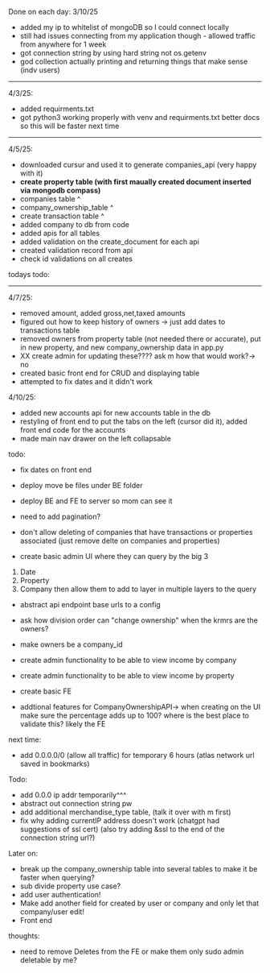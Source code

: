 Done on each day:
3/10/25

- added my ip to whitelist of mongoDB so I could connect locally
- still had issues connecting from my application though - allowed traffic from anywhere for 1 week
- got connection string by using hard string not os.getenv
- god collection actually printing and returning things that make sense (indv users)

---

4/3/25:

- added requirments.txt
- got python3 working properly with venv and requirments.txt better docs so this will be faster next time

---

4/5/25:

- downloaded cursur and used it to generate companies_api (very happy with it)
- **create property table (with first maually created document inserted via mongodb compass)**
- companies table ^
- company_ownership_table ^
- create transaction table ^
- added company to db from code
- added apis for all tables
- added validation on the create_document for each api
- created validation record from api
- check id validations on all creates

todays todo:

---

4/7/25:

- removed amount, added gross,net,taxed amounts
- figured out how to keep history of owners -> just add dates to transactions table
- removed owners from property table (not needed there or accurate), put in new property, and new company_ownership data in app.py
- XX create admin for updating these???? ask m how that would work?-> no
- created basic front end for CRUD and displaying table
- attempted to fix dates and it didn't work

4/10/25:

- added new accounts api for new accounts table in the db
- restyling of front end to put the tabs on the left (cursor did it), added front end code for the accounts
- made main nav drawer on the left collapsable

todo:

- fix dates on front end
- deploy move be files under BE folder
- deploy BE and FE to server so mom can see it
- need to add pagination?
- don't allow deleting of companies that have transactions or properties associated (just remove delte on companies and properties)

- create basic admin UI where they can query by the big 3

1. Date
2. Property
3. Company
   then allow them to add to layer in multiple layers to the query

- abstract api endpoint base urls to a config

- ask how division order can "change ownership" when the krmrs are the owners?
- make owners be a company_id
- create admin functionality to be able to view income by company
- create admin functionality to be able to view income by property

- create basic FE
- addtional features for CompanyOwnershipAPI-> when creating on the UI make sure the percentage adds up to 100?
  where is the best place to validate this? likely the FE

next time:

- add 0.0.0.0/0 (allow all traffic) for temporary 6 hours (atlas network url saved in bookmarks)

Todo:

- add 0.0.0 ip addr temporarily^^^
- abstract out connection string pw
- add additional merchandise_type table, (talk it over with m first)
- fix why adding currentIP address doesn't work (chatgpt had suggestions of ssl cert) (also try adding &ssl to the end of the connection string url?)

Later on:

- break up the company_ownership table into several tables to make it be faster when querying?
- sub divide property use case?
- add user authentication!
- Make add another field for created by user or company and only let that company/user edit!
- Front end

thoughts:

- need to remove Deletes from the FE or make them only sudo admin deletable by me?
